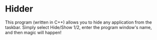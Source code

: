 # Hidder
This program (written in C++) allows you to hide any application from the taskbar. Simply select Hide/Show 1/2, enter the program window's name, and then magic will happen!
